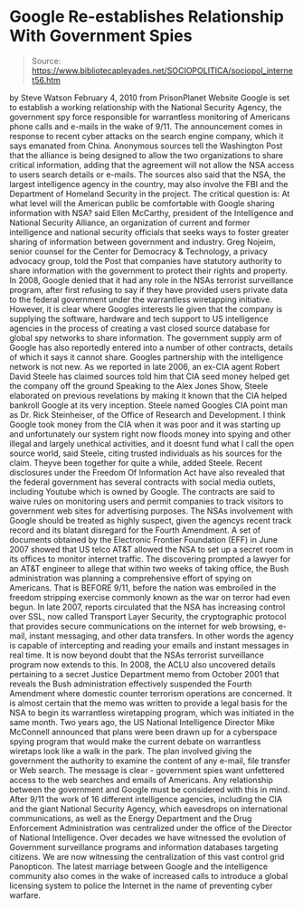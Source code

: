 # Google Re-establishes Relationship With Government Spies

> Source: https://www.bibliotecapleyades.net/SOCIOPOLITICA/sociopol_internet56.htm

by Steve Watson
February 4, 2010
from
PrisonPlanet Website
Google is set to establish a working
relationship with the National Security Agency, the government spy force
responsible for warrantless monitoring of Americans phone calls and e-mails
in the wake of 9/11.
The announcement comes in response to recent cyber attacks on the search
engine company, which it says emanated from China.
Anonymous sources tell the Washington Post that the alliance is being
designed to allow the two organizations to share critical information,
adding that the agreement will not allow the NSA access to users search
details or e-mails.
The sources also said that
the NSA,
the largest intelligence agency in the country, may also involve the FBI and
the Department of Homeland Security in the project.
The critical question is: At what level
will the American public be comfortable with Google sharing information
with NSA? said Ellen McCarthy, president of the Intelligence and
National Security Alliance, an organization of current and former
intelligence and national security officials that seeks ways to foster
greater sharing of information between government and industry.
Greg Nojeim, senior counsel for the
Center for Democracy & Technology, a privacy advocacy group, told the
Post that companies have statutory authority to share information with the
government to protect their rights and property.
In 2008, Google denied that it had any role in the NSAs terrorist
surveillance program, after first
refusing to say if they have provided users
private data to the federal government under the warrantless wiretapping
initiative.
However, it is clear where
Googles interests lie given that the
company is supplying the software, hardware and tech support to US
intelligence agencies in the process of creating a vast closed source
database for global spy networks to share information.
The government supply arm of Google has also reportedly entered into a
number of other contracts, details of which it says it cannot share.
Googles partnership with the intelligence network is not new. As we
reported in late 2006, an ex-CIA agent
Robert David Steele has claimed sources
told him that CIA seed money helped get the company off the ground
Speaking to the Alex Jones Show, Steele elaborated on
previous revelations by making it known
that the CIA helped bankroll Google at its very inception.
Steele named Googles CIA point man as Dr.
Rick Steinheiser, of the Office of Research and Development.
I think Google took money from the CIA when
it was poor and it was starting up and unfortunately our system right
now floods money into spying and other illegal and largely unethical
activities, and it doesnt fund what I call the open source world, said
Steele, citing trusted individuals as his sources for the claim.
Theyve been together for quite a while, added Steele.
Recent disclosures under the Freedom Of
Information Act have also revealed that the federal government
has several contracts with social media outlets,
including Youtube which is owned by Google.
The contracts are said to waive rules on
monitoring users and permit companies to track visitors to government web
sites for advertising purposes.
The NSAs involvement with Google should be
treated as highly suspect, given the agencys recent track record and its
blatant disregard for the Fourth Amendment.
A
set of documents obtained by the
Electronic Frontier Foundation (EFF) in June 2007 showed that US telco
AT&T allowed the NSA to set up a secret room in its offices to monitor
internet traffic.
The discovering prompted a
lawyer for an AT&T engineer to allege that
within two weeks of taking office, the
Bush administration was planning a comprehensive effort of
spying on Americans.
That is BEFORE 9/11, before the nation was
embroiled in the freedom stripping exercise commonly known as the war
on terror had even begun.
In late 2007,
reports circulated that the NSA has
increasing control over SSL, now called Transport Layer Security, the
cryptographic protocol that provides secure communications on the internet
for web browsing, e-mail, instant messaging, and other data transfers.
In other words the agency is capable of intercepting and reading your emails
and instant messages in real time. It is now beyond doubt that the NSAs
terrorist surveillance program now extends to this.
In 2008, the ACLU also
uncovered details pertaining to a secret
Justice Department memo from October 2001 that reveals the Bush
administration effectively suspended the Fourth Amendment where domestic
counter terrorism operations are concerned.
It is almost certain that the memo was written to provide a legal basis for
the NSA to begin its warrantless wiretapping program, which was initiated in
the same month.
Two years ago, the US National Intelligence Director Mike McConnell
announced that plans were been drawn up for
a cyberspace spying program that would make
the current debate on warrantless wiretaps look like a walk in the park.
The plan involved giving the government the authority to examine the content
of any e-mail, file transfer or Web search. The message is clear -
government spies want unfettered access to the web searches and emails of
Americans. Any relationship between the government and Google must be
considered with this in mind.
After 9/11 the work of 16 different intelligence agencies, including the CIA
and the giant National Security Agency, which eavesdrops on international
communications, as well as the Energy Department and the Drug Enforcement
Administration was centralized under the office of the
Director of National Intelligence.
Over decades we have witnessed the evolution of
Government surveillance programs and information
databases targeting citizens.
We are now witnessing the centralization of this
vast control grid
Panopticon.
The latest marriage between Google and the intelligence community also comes
in the wake of increased
calls to introduce a global licensing system
to police the Internet in the name of preventing cyber warfare.
